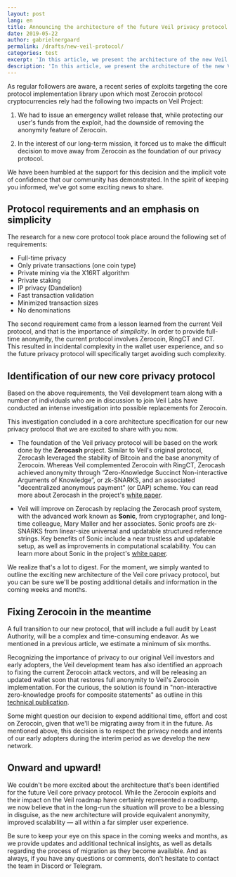 ```yaml
---
layout: post
lang: en
title: Announcing the architecture of the future Veil privacy protocol
date: 2019-05-22
author: gabrielnergaard
permalink: /drafts/new-veil-protocol/
categories: test
excerpt: 'In this article, we present the architecture of the new Veil privacy protocol, and the steps we are taking to ensure the interim privacy of our early adopters.'
description: 'In this article, we present the architecture of the new Veil privacy protocol, and the steps we are taking to ensure the interim privacy of our early adopters.'
---
```


As regular followers are aware, a recent series of exploits targeting the core protocol implementation library upon which most Zerocoin protocol cryptocurrencies rely had the following two impacts on Veil Project:

1. We had to issue an emergency wallet release that, while protecting our user's funds from the exploit, had the downside of removing the anonymity feature of Zerocoin.

2. In the interest of our long-term mission, it forced us to make the difficult decision to move away from Zerocoin as the foundation of our privacy protocol.

We have been humbled at the support for this decision and the implicit vote of confidence that our community has demonstrated. In the spirit of keeping you informed, we've got some exciting news to share.

## Protocol requirements and an emphasis on simplicity

The research for a new core protocol took place around the following set of requirements:

- Full-time privacy
- Only private transactions (one coin type)
- Private mining via the X16RT algorithm
- Private staking
- IP privacy (Dandelion)
- Fast transaction validation
- Minimized transaction sizes
- No denominations

The second requirement came from a lesson learned from the current Veil protocol, and that is the importance of *simplicity*. In order to provide full-time anonymity, the current protocol involves Zerocoin, RingCT and CT. This resulted in incidental complexity in the wallet user experience, and so the future privacy protocol will specifically target avoiding such complexity.

## Identification of our new core privacy protocol

Based on the above requirements, the Veil development team along with a number of individuals who are in discussion to join Veil Labs have conducted an intense investigation into possible replacements for Zerocoin. 

This investigation concluded in a core architecture specification for our new privacy protocol that we are excited to share with you now. 

- The foundation of the Veil privacy protocol will be based on the work done by the **Zerocash** project. Similar to Veil's original protocol, Zerocash leveraged the stability of Bitcoin and the base anonymity of Zerocoin. Whereas Veil complemented Zerocoin with RingCT, Zerocash achieved anonymity through “Zero-Knowledge Succinct Non-interactive Arguments of Knowledge”, or zk-SNARKS, and an associated "decentralized anonymous payment" (or DAP) scheme. You can read more about Zerocash in the project's [white paper](http://zerocash-project.org/media/pdf/zerocash-extended-20140518.pdf).

- Veil will improve on Zerocash by replacing the Zerocash proof system, with the advanced work known as **Sonic**, from cryptographer, and long-time colleague, Mary Maller and her associates. Sonic proofs are zk-SNARKS from linear-size universal and updatable structured reference strings. Key benefits of Sonic include a near trustless and updatable setup, as well as improvements in computational scalability. You can learn more about Sonic in the project's [white paper](https://eprint.iacr.org/2019/099.pdf).

We realize that's a lot to digest. For the moment, we simply wanted to outline the exciting new architecture of the Veil core privacy protocol, but you can be sure we'll be posting additional details and information in the coming weeks and months.

## Fixing Zerocoin in the meantime

A full transition to our new protocol, that will include a full audit by Least Authority, will be a complex and time-consuming endeavor. As we mentioned in a previous article, we estimate a minimum of six months.

Recognizing the importance of privacy to our original Veil investors and early adopters, the Veil development team has also identified an approach to fixing the current Zerocoin attack vectors, and will be releasing an updated wallet soon that restores full anonymity to Veil's Zerocoin implementation. For the curious, the solution is found in "non-interactive zero-knowledge proofs for composite statements" as outline in this [technical publication](https://eprint.iacr.org/2018/557.pdf).

Some might question our decision to expend additional time, effort and cost on Zerocoin, given that we'll be migrating away from it in the future. As mentioned above, this decision is to respect the privacy needs and intents of our early adopters during the interim period as we develop the new network.

## Onward and upward!

We couldn't be more excited about the architecture that's been identified for the future Veil core privacy protocol. While the Zerocoin exploits and their impact on the Veil roadmap have certainly represented a roadbump, we now believe that in the long-run the situation will prove to be a blessing in disguise, as the new architecture will provide equivalent anonymity, improved scalability — all within a far simpler user experience.

Be sure to keep your eye on this space in the coming weeks and months, as we provide updates and additional technical insights, as well as details regarding the process of migration as they become available. And as always, if you have any questions or comments, don't hesitate to contact the team in Discord or Telegram.

